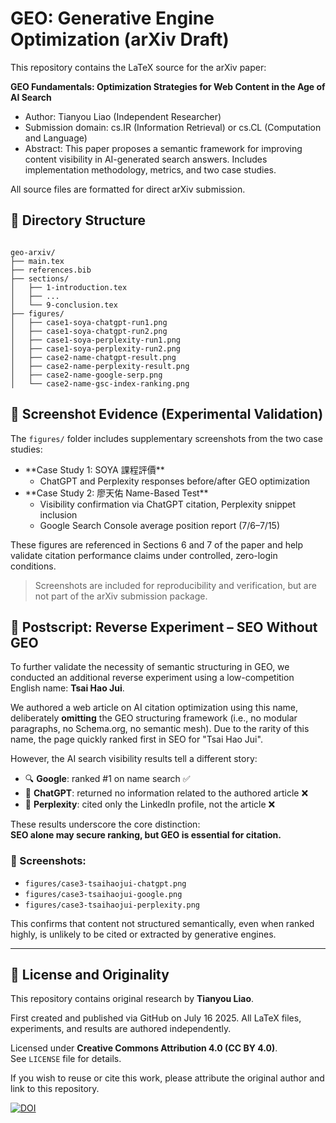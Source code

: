 # GEO: Generative Engine Optimization (arXiv Draft)

This repository contains the LaTeX source for the arXiv paper:

**GEO Fundamentals: Optimization Strategies for Web Content in the Age of AI Search**

- Author: Tianyou Liao (Independent Researcher)
- Submission domain: cs.IR (Information Retrieval) or cs.CL (Computation and Language)
- Abstract: This paper proposes a semantic framework for improving content visibility in AI-generated search answers. Includes implementation methodology, metrics, and two case studies.

All source files are formatted for direct arXiv submission.

## 📁 Directory Structure

```

geo-arxiv/
├── main.tex
├── references.bib
├── sections/
│   ├── 1-introduction.tex
│   ├── ...
│   └── 9-conclusion.tex
├── figures/
│   ├── case1-soya-chatgpt-run1.png
│   ├── case1-soya-chatgpt-run2.png
│   ├── case1-soya-perplexity-run1.png
│   ├── case1-soya-perplexity-run2.png
│   ├── case2-name-chatgpt-result.png
│   ├── case2-name-perplexity-result.png
│   ├── case2-name-google-serp.png
│   └── case2-name-gsc-index-ranking.png

```

## 📸 Screenshot Evidence (Experimental Validation)

The `figures/` folder includes supplementary screenshots from the two case studies:

- \*\*Case Study 1: SOYA 課程評價\*\*
  - ChatGPT and Perplexity responses before/after GEO optimization
- \*\*Case Study 2: 廖天佑 Name-Based Test\*\*
  - Visibility confirmation via ChatGPT citation, Perplexity snippet inclusion
  - Google Search Console average position report (7/6–7/15)

These figures are referenced in Sections 6 and 7 of the paper and help validate citation performance claims under controlled, zero-login conditions.

> Screenshots are included for reproducibility and verification, but are not part of the arXiv submission package.

## 🔁 Postscript: Reverse Experiment – SEO Without GEO

To further validate the necessity of semantic structuring in GEO, we conducted an additional reverse experiment using a low-competition English name: **Tsai Hao Jui**.

We authored a web article on AI citation optimization using this name, deliberately **omitting** the GEO structuring framework (i.e., no modular paragraphs, no Schema.org, no semantic mesh). Due to the rarity of this name, the page quickly ranked first in SEO for "Tsai Hao Jui".

However, the AI search visibility results tell a different story:

- 🔍 **Google**: ranked #1 on name search ✅
- 🤖 **ChatGPT**: returned no information related to the authored article ❌
- 📘 **Perplexity**: cited only the LinkedIn profile, not the article ❌

These results underscore the core distinction:  
**SEO alone may secure ranking, but GEO is essential for citation.**

### 📎 Screenshots:

- `figures/case3-tsaihaojui-chatgpt.png`
- `figures/case3-tsaihaojui-google.png`
- `figures/case3-tsaihaojui-perplexity.png`

This confirms that content not structured semantically, even when ranked highly, is unlikely to be cited or extracted by generative engines.


---
## 📜 License and Originality

This repository contains original research by **Tianyou Liao**.

First created and published via GitHub on July 16 2025. All LaTeX files, experiments, and results are authored independently.

Licensed under **Creative Commons Attribution 4.0 (CC BY 4.0)**.  
See `LICENSE` file for details.

If you wish to reuse or cite this work, please attribute the original author and link to this repository.

[![DOI](https://zenodo.org/badge/DOI/10.5281/zenodo.15961021.svg)](https://doi.org/10.5281/zenodo.15961021)

